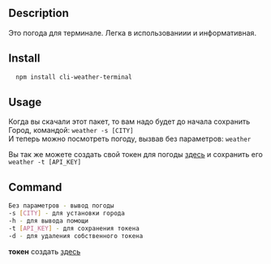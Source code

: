 ## Description

Это погода для терминале. Легка в использованиии и информативная.

## Install

```bash
  npm install cli-weather-terminal
```

## Usage

Когда вы скачали этот пакет, то вам надо будет до начала сохранить Город, командой: `weather -s [CITY]`  
И теперь можно посмотреть погоду, вызвав без параметров: `weather`

Вы так же можете создать свой токен для погоды [здесь](https://home.openweathermap.org/api_keys) и сохранить его `weather -t [API_KEY]`

## Command

```sh
Без параметров - вывод погоды
-s [CITY] - для установки города
-h - для вывода помощи
-t [API_KEY] - для сохранения токена
-d - для удаления собственного токена
```

**токен** создать [здесь](https://home.openweathermap.org/api_keys)
